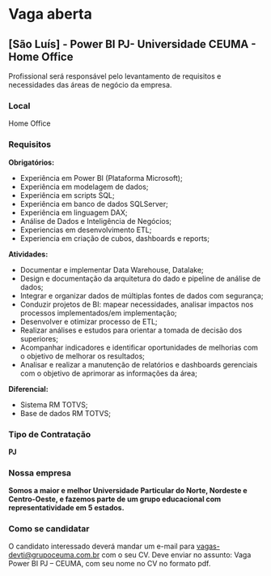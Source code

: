 # Vaga aberta

## [São Luís] - Power BI PJ- Universidade CEUMA - Home Office

Profissional será responsável pelo levantamento de requisitos e necessidades das áreas de negócio da empresa.

### Local

Home Office

### Requisitos

**Obrigatórios:**

- Experiência em Power BI (Plataforma Microsoft);
- Experiência em modelagem de dados;
- Experiência em scripts SQL;
- Experiência em banco de dados SQLServer;
- Experiência em linguagem DAX;
- Análise de Dados e Inteligência de Negócios;
- Experiencias em desenvolvimento ETL;
- Experiencia em criação de cubos, dashboards e reports;

**Atividades:**

- Documentar e implementar Data Warehouse, Datalake;
- Design e documentação da arquitetura do dado e pipeline de análise de dados;
- Integrar e organizar dados de múltiplas fontes de dados com segurança;
- Conduzir projetos de BI: mapear necessidades, analisar impactos nos processos implementados/em implementação;
- Desenvolver e otimizar processo de ETL;
- Realizar análises e estudos para orientar a tomada de decisão dos superiores;
- Acompanhar indicadores e identificar oportunidades de melhorias com o objetivo de melhorar os resultados;
- Analisar e realizar a manutenção de relatórios e dashboards gerenciais com o objetivo de aprimorar as informações da área;

**Diferencial:**

- Sistema RM TOTVS;
- Base de dados RM TOTVS;

### Tipo de Contratação

**PJ**

### Nossa empresa

**Somos a maior e melhor Universidade Particular do Norte, Nordeste e Centro-Oeste, e fazemos parte de um grupo educacional com representatividade em 5 estados.**

### Como se candidatar

O candidato interessado deverá mandar um e-mail para vagas-devti@grupoceuma.com.br com o seu CV. Deve enviar no assunto: Vaga Power BI PJ – CEUMA, com seu nome no CV no formato pdf.
